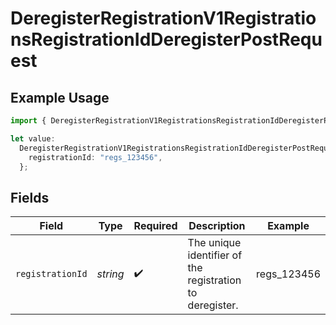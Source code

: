 # DeregisterRegistrationV1RegistrationsRegistrationIdDeregisterPostRequest

## Example Usage

```typescript
import { DeregisterRegistrationV1RegistrationsRegistrationIdDeregisterPostRequest } from "@kintsugi-tax/tax-platform-sdk/models/operations";

let value:
  DeregisterRegistrationV1RegistrationsRegistrationIdDeregisterPostRequest = {
    registrationId: "regs_123456",
  };
```

## Fields

| Field                                                    | Type                                                     | Required                                                 | Description                                              | Example                                                  |
| -------------------------------------------------------- | -------------------------------------------------------- | -------------------------------------------------------- | -------------------------------------------------------- | -------------------------------------------------------- |
| `registrationId`                                         | *string*                                                 | :heavy_check_mark:                                       | The unique identifier of the registration to deregister. | regs_123456                                              |